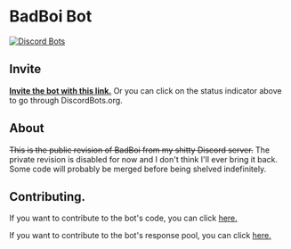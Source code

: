 # BadBoi Bot

[![Discord Bots](https://discordbots.org/api/widget/status/555135372661620776.svg)](https://discordbots.org/bot/555135372661620776)

## Invite
[**Invite the bot with this link.**](https://discordapp.com/oauth2/authorize?client_id=555135372661620776&scope=bot&permissions=117760) Or you can click on the status indicator above to go through DiscordBots.org.

## About

~~This is the public revision of BadBoi from my shitty Discord server.~~ The private revision is disabled for now and I don't think I'll ever bring it back. Some code will probably be merged before being shelved indefinitely. 

## Contributing.
If you want to contribute to the bot's code, you can click [here.](CONTRIBUTING.md)

If you want to contribute to the bot's response pool, you can click [here.](https://github.com/llamasking/badboi/blob/master/CONTRIBUTING.md)
